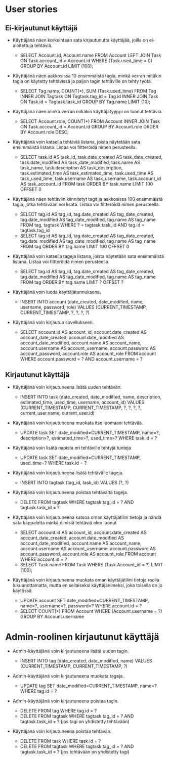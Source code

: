 # User stories

## Ei-kirjautunut käyttäjä

* Käyttäjänä näen korkeintaan sata kirjautunutta käyttäjää, joilla on ei-aloitettuja tehtäviä.
  * SELECT Account.id, Account.name FROM Account LEFT JOIN Task ON Task.account_id = Account.id WHERE (Task.used_time = 0) GROUP BY Account.id LIMIT (100);

* Käyttäjänä näen aakkosissa 10 ensimmäistä tagia, minkä verran mitäkin tagia on käytetty tehtävissä ja paljon tagin tehtäville on tehty työtä.
  * SELECT Tag.name, COUNT(*), SUM (Task.used_time) FROM Tag INNER JOIN Tagtask ON Tagtask.tag_id = Tag.id INNER JOIN Task ON Task.id = Tagtask.task_id GROUP BY Tag.name LIMIT (10);

* Käyttäjänä näen minkä verran mikäkin käyttäjätyyppi on luonut tehtäviä.
  * SELECT Account.role, COUNT(*) FROM Account INNER JOIN Task ON Task.account_id = Account.id GROUP BY Account.role ORDER BY Account.role DESC;

* Käyttäjänä voin katsella tehtäviä listana, joista näytetään sata ensimmäistä listana. Listaa voi filtteröidä nimen perusteella.
  * SELECT task.id AS task_id, task.date_created AS task_date_created, task.date_modified AS task_date_modified, task.name AS task_name, task.description AS task_description, task.estimated_time AS task_estimated_time, task.used_time AS task_used_time, task.username AS task_username, task.account_id AS task_account_id 
FROM task ORDER BY task.name
 LIMIT 100 OFFSET 0
 
* Käyttäjänä näen tehtäviin kiinnitetyt tagit ja aakkosissa 100 ensimmäistä tagia, jotka tehtävään voi lisätä. Listaa voi filtteröidä nimen perusteella.
  * SELECT tag.id AS tag_id, tag.date_created AS tag_date_created, tag.date_modified AS tag_date_modified, tag.name AS tag_name 
FROM tag, tagtask 
WHERE ? = tagtask.task_id AND tag.id = tagtask.tag_id
  * SELECT tag.id AS tag_id, tag.date_created AS tag_date_created, tag.date_modified AS tag_date_modified, tag.name AS tag_name 
FROM tag ORDER BY tag.name
 LIMIT 100 OFFSET 0

* Käyttäjänä voin katsella tageja listana, joista näytetään sata ensimmäistä listana. Listaa voi filtteröidä nimen perusteella.
  * SELECT tag.id AS tag_id, tag.date_created AS tag_date_created, tag.date_modified AS tag_date_modified, tag.name AS tag_name 
FROM tag ORDER BY tag.name
 LIMIT ? OFFSET ?

* Käyttäjänä voin luoda käyttäjätunnuksena.
  * INSERT INTO account (date_created, date_modified, name, username, password, role) VALUES (CURRENT_TIMESTAMP, CURRENT_TIMESTAMP, ?, ?, ?, ?)

* Käyttäjänä voin kirjautua sovellukseen.
  * SELECT account.id AS account_id, account.date_created AS account_date_created, account.date_modified AS account_date_modified, account.name AS account_name, account.username AS account_username, account.password AS account_password, account.role AS account_role 
FROM account 
WHERE account.password = ? AND account.username = ?

## Kirjautunut käyttäjä

* Käyttäjänä voin kirjautuneena lisätä uuden tehtävän.
  * INSERT INTO task (date_created, date_modified, name, description, estimated_time, used_time, username, account_id) VALUES (CURRENT_TIMESTAMP, CURRENT_TIMESTAMP, ?, ?, ?, ?, current_user.name, current_user.id)

* Käyttäjänä voin kirjautuneena muokata itse luomaani tehtävää.
  * UPDATE task SET date_modified=CURRENT_TIMESTAMP, name=?, description=?, estimated_time=?, used_time=? WHERE task.id = ?

* Käyttäjänä voin lisätä napista eri tehtäville tehtyjä tunteja
  * UPDATE task SET date_modified=CURRENT_TIMESTAMP, used_time=? WHERE task.id = ?

* Käyttäjänä voin kirjautuneena lisätä tehtävälle tageja.
  * INSERT INTO tagtask (tag_id, task_id) VALUES (?, ?)
 
* Käyttäjänä voin kirjautuneena poistaa tehtävältä tageja.
  * DELETE FROM tagtask WHERE tagtask.tag_id = ? AND tagtask.task_id = ?
  
* Käyttäjänä voin kirjautuneena katsoa oman käyttäjätilini tietoja ja nähdä sata kappaletta minkä nimisiä tehtäviä olen luonut
  * SELECT account.id AS account_id, account.date_created AS account_date_created, account.date_modified AS account_date_modified, account.name AS account_name, account.username AS account_username, account.password AS account_password, account.role AS account_role 
FROM account 
WHERE account.id = ?
  * SELECT Task.name FROM Task WHERE (Task.Account_id = ?) LIMIT (100);

* Käyttäjänä voin kirjautuneena muokata oman käyttäjätilini tietoja roolia lukuunottamatta, mutta en sellaiseksi käyttäjänimeksi, joka toisella on jo käytössä.
  * UPDATE account SET date_modified=CURRENT_TIMESTAMP, name=?, username=?, password=? WHERE account.id = ?
  * SELECT COUNT(*) FROM Account WHERE (Account.username = ?) GROUP BY Account.username
  
# Admin-roolinen kirjautunut käyttäjä

* Admin-käyttäjänä voin kirjautuneena lisätä uuden tagin.
  * INSERT INTO tag (date_created, date_modified, name) VALUES (CURRENT_TIMESTAMP, CURRENT_TIMESTAMP, ?)
  
* Admin-käyttäjänä voin kirjautuneena muokata tageja.
  * UPDATE tag SET date_modified=CURRENT_TIMESTAMP, name=? WHERE tag.id = ?

* Admin-käyttäjänä voin kirjautuneena poistaa tagin.
  * DELETE FROM tag WHERE tag.id = ?
  * DELETE FROM tagtask WHERE tagtask.tag_id = ? AND tagtask.task_id = ? (jos tagi on yhdistetty tehtävään)

* Käyttäjänä voin kirjautuneena poistaa tehtävän.
  * DELETE FROM task WHERE task.id = ?
  * DELETE FROM tagtask WHERE tagtask.tag_id = ? AND tagtask.task_id = ? (jos tehtävään on yhdistetty tagi)
